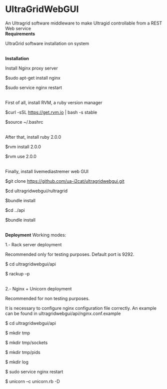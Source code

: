 <b>UltraGridWebGUI</b>
===============

An Ultragrid software middleware to make Ultragid controllable from a REST Web service
<br>
<b>Requirements</b><br>

UltraGrid software installation on system
<br>
<br>

<b>Installation</b><br>

Install Nginx proxy server<br>

$sudo apt-get install nginx<br>

$sudo service nginx restart<br><br>



First of all, install RVM, a ruby version manager<br>

$curl -sSL https://get.rvm.io | bash -s stable<br>

$source ~/.bashrc<br><br>



After that, install ruby 2.0.0<br>

$rvm install 2.0.0<br>

$rvm use 2.0.0<br>
<br>


Finally, install livemediastremer web GUI<br>

$git clone https://github.com/ua-i2cat/ultragridwebgui.git<br>

$cd ultragridwebgui/rultragrid<br>

$bundle install<br>

$cd ../api<br>

$bundle install<br>
<br>


<b>Deployment</b>
Working modes:<br>

1.-	Rack server deployment<br>

Recommended only  for testing purposes. Default port is 9292.<br>

$ cd ultragridwebgui/api<br>

$ rackup –p<port><br>
<br>


2.-	Nginx + Unicorn deployment<br>

Recommended for non testing purposes. <br>

It is necessary to configure nginx configuration file correctly. An example can be found in ultragridwebgui/api/nginx.conf.example<br>

$ cd ultragridwebgui/api<br>

$ mkdir tmp<br>

$ mkdir tmp/sockets<br>

$ mkdir tmp/pids<br>

$ mkdir log<br>

$ sudo service nginx restart<br>

$ unicorn –c unicorn.rb -D<br>

